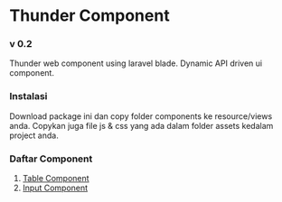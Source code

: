 # Thunder Component
### v 0.2
Thunder web component using laravel blade. Dynamic API driven ui component. 

### Instalasi
Download package ini dan copy folder components ke resource/views anda.
Copykan juga file js & css yang ada dalam folder assets kedalam project anda.

### Daftar Component 
1. [Table Component](https://github.com/ThunderID/ThunderComponents/blob/master/documentation/Table.md)
2. [Input Component](https://github.com/ThunderID/ThunderComponents/blob/master/documentation/Input.md)
